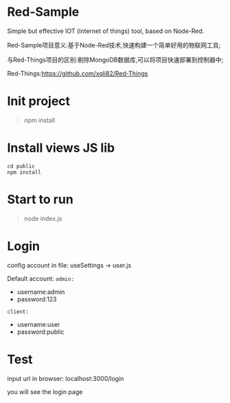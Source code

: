 # Red-Sample

Simple but effective  IOT (internet of things) tool, based on Node-Red.

Red-Sample项目意义:基于Node-Red技术,快速构建一个简单好用的物联网工具;

与Red-Things项目的区别:剔除MongoDB数据库,可以将项目快速部署到控制器中;

Red-Things:https://github.com/xqli82/Red-Things

# Init project
> npm install

# Install views JS lib
```
cd public
npm install
```

# Start to run
> node index.js

# Login

config account in file:
useSettings -> user.js

Default account:
`admin:` 
+ username:admin
+ password:123

`client:`
+ username:user
+ password:public


# Test

input url in browser: localhost:3000/login

you will see the login page